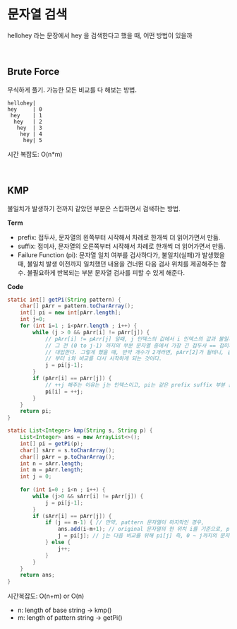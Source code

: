 # 문자열 검색
hellohey 라는 문장에서 hey 을 검색한다고 했을 때, 어떤 방법이 있을까

<br>

## Brute Force
무식하게 풀기. 가능한 모든 비교를 다 해보는 방법.
```
hellohey|
hey     | 0
 hey    | 1
  hey   | 2
   hey  | 3
    hey | 4
     hey| 5
```

시간 복잡도: O(n*m)

<br>

## KMP
불일치가 발생하기 전까지 같았던 부분은 스킵하면서 검색하는 방법.  

**Term**  

- prefix: 접두사, 문자열의 왼쪽부터 시작해서 차례로 한개씩 더 읽어가면서 만듦.
- suffix: 접미사, 문자열의 오른쪽부터 시작해서 차례로 한개씩 더 읽어가면서 만듦.
- Failure Function (pi): 문자열 일치 여부를 검사하다가, 불일치(실패)가 발생했을 때, 불일치 발생 이전까지 일치했던 내용을 건너뛴 다음 검사 위치를 제공해주는 함수. 불필요하게 반복되는 부분 문자열 검사를 피할 수 있게 해준다.

**Code**

```java
static int[] getPi(String pattern) {
    char[] pArr = pattern.toCharArray();
    int[] pi = new int[pArr.length];
    int j=0;
    for (int i=1 ; i<pArr.length ; i++) {
        while (j > 0 && pArr[i] != pArr[j]) {
            // pArr[i] != pArr[j] 일때, j 인덱스의 값에서 i 인덱스의 값과 불일치가 발생했다는 의미이기 때문에
            // 그 전 (0 to j-1) 까지의 부분 문자열 중에서 가장 긴 접두사 == 접미사 의 개수인 pi[j-1] 를 j에 
            // 대입한다. 그렇게 했을 때, 만약 개수가 2개라면, pArr[2]가 될테니, 같은 것의 개수 2개 이후인 3번째
            // 부터 i와 비교를 다시 시작하게 되는 것이다.
            j = pi[j-1];
        }
        if (pArr[i] == pArr[j]) {
            // ++j 해주는 이유는 j는 인덱스이고, pi는 같은 prefix suffix 부분 문자열의 개수를 저장해야 하기 때문.
            pi[i] = ++j;
        }
    }
    return pi;
}
```

```java
static List<Integer> kmp(String s, String p) {
    List<Integer> ans = new ArrayList<>();
    int[] pi = getPi(p);
    char[] sArr = s.toCharArray();
    char[] pArr = p.toCharArray();
    int n = sArr.length;
    int m = pArr.length;
    int j = 0;
    
    for (int i=0 ; i<n ; i++) {
        while (j>0 && sArr[i] != pArr[j]) {
            j = pi[j-1];
        }
        if (sArr[i] == pArr[j]) {
            if (j == m-1) { // 만약, pattern 문자열이 마지막인 경우,
                ans.add(i-m+1); // original 문자열의 현 위치 i를 기준으로, pattern 문자열이 시작되는 index를 저장한다.
                j = pi[j]; // j는 다음 비교를 위해 pi[j] 즉, 0 ~ j까지의 문자열에서 가장 긴 prefix == suffix의 길이를 j의 인덱스로 할당해서 다음 비교를 진행한다.
            } else {
                j++;
            }
        }
    }
    return ans;
}
```

시간복잡도: O(n+m) or O(n)

- n: length of base string -> kmp()
- m: length of pattern string -> getPi()


